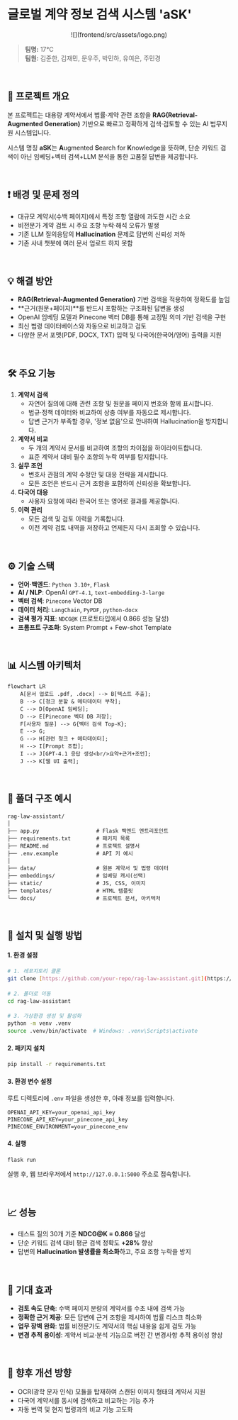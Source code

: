 # 글로벌 계약 정보 검색 시스템 'aSK'

<div align="center">
![](frontend/src/assets/logo.png)
</div>

> **팀명:** 17℃  
> **팀원:** 김준한, 김재민, 문우주, 박민하, 유여은, 주민경

<br>

## 📌 프로젝트 개요

본 프로젝트는 대용량 계약서에서 법률·계약 관련 조항을 **RAG(Retrieval-Augmented Generation)** 기반으로 빠르고 정확하게 검색·검토할 수 있는 AI 법무지원 시스템입니다.

시스템 명칭 **aSK**는 **A**ugmented **S**earch for **K**nowledge을 뜻하며, 단순 키워드 검색이 아닌 임베딩+벡터 검색+LLM 분석을 통한 고품질 답변을 제공합니다.

<br>

## ❗ 배경 및 문제 정의

-   대규모 계약서(수백 페이지)에서 특정 조항 열람에 과도한 시간 소요
-   비전문가 계약 검토 시 주요 조항 누락·해석 오류가 발생
-   기존 LLM 질의응답의 **Hallucination** 문제로 답변의 신뢰성 저하
-   기존 사내 챗봇에 여러 문서 업로드 하지 못함

<br>

## 💡 해결 방안

-   **RAG(Retrieval-Augmented Generation)** 기반 검색을 적용하여 정확도를 높임
-   **근거(원문+페이지)**를 반드시 포함하는 구조화된 답변을 생성
-   OpenAI 임베딩 모델과 Pinecone 벡터 DB를 통해 고정밀 의미 기반 검색을 구현
-   최신 법령 데이터베이스와 자동으로 비교하고 검토
-   다양한 문서 포맷(PDF, DOCX, TXT) 입력 및 다국어(한국어/영어) 출력을 지원

<br>

## 🛠️ 주요 기능

1.  **계약서 검색**
    -   자연어 질의에 대해 관련 조항 및 원문을 페이지 번호와 함께 표시합니다.
    -   법규·정책 데이터와 비교하여 상충 여부를 자동으로 제시합니다.
    -   답변 근거가 부족할 경우, '정보 없음'으로 안내하여 Hallucination을 방지합니다.
2.  **계약서 비교**
    -   두 개의 계약서 문서를 비교하여 조항의 차이점을 하이라이트합니다.
    -   표준 계약서 대비 필수 조항의 누락 여부를 탐지합니다.
3.  **실무 조언**
    -   변호사 관점의 계약 수정안 및 대응 전략을 제시합니다.
    -   모든 조언은 반드시 근거 조항을 포함하여 신뢰성을 확보합니다.
4.  **다국어 대응**
    -   사용자 요청에 따라 한국어 또는 영어로 결과를 제공합니다.
5.  **이력 관리**
    -   모든 검색 및 검토 이력을 기록합니다.
    -   이전 계약 검토 내역을 저장하고 언제든지 다시 조회할 수 있습니다.

<br>

## ⚙️ 기술 스택

-   **언어·백엔드**: `Python 3.10+`, `Flask`
-   **AI / NLP**: OpenAI `GPT-4.1`, `text-embedding-3-large`
-   **벡터 검색**: `Pinecone` Vector DB
-   **데이터 처리**: `LangChain`, `PyPDF`, `python-docx`
-   **검색 평가 지표**: `NDCG@K` (프로토타입에서 0.866 성능 달성)
-   **프롬프트 구조화**: System Prompt + Few-shot Template

<br>

## 📊 시스템 아키텍처

```mermaid
flowchart LR
    A[문서 업로드 .pdf, .docx] --> B[텍스트 추출];
    B --> C[청크 분할 & 메타데이터 부착];
    C --> D[OpenAI 임베딩];
    D --> E[Pinecone 벡터 DB 저장];
    F[사용자 질문] --> G{벡터 검색 Top-K};
    E --> G;
    G --> H[관련 청크 + 메타데이터];
    H --> I[Prompt 조합];
    I --> J[GPT-4.1 응답 생성<br/>요약+근거+조언];
    J --> K[웹 UI 출력];
```

<br>

## 📂 폴더 구조 예시

```text
rag-law-assistant/
│
├── app.py                  # Flask 백엔드 엔트리포인트
├── requirements.txt        # 패키지 목록
├── README.md               # 프로젝트 설명서
├── .env.example            # API 키 예시
│
├── data/                   # 원본 계약서 및 법령 데이터
├── embeddings/             # 임베딩 캐시(선택)
├── static/                 # JS, CSS, 이미지
├── templates/              # HTML 템플릿
└── docs/                   # 프로젝트 문서, 아키텍처
```

<br>

## 🔧 설치 및 실행 방법

#### 1. 환경 설정

```bash
# 1. 레포지토리 클론
git clone [https://github.com/your-repo/rag-law-assistant.git](https://github.com/your-repo/rag-law-assistant.git)

# 2. 폴더로 이동
cd rag-law-assistant

# 3. 가상환경 생성 및 활성화
python -m venv .venv
source .venv/bin/activate  # Windows: .venv\Scripts\activate
```

#### 2. 패키지 설치

```bash
pip install -r requirements.txt
```

#### 3. 환경 변수 설정

루트 디렉토리에 `.env` 파일을 생성한 후, 아래 정보를 입력합니다.

```text
OPENAI_API_KEY=your_openai_api_key
PINECONE_API_KEY=your_pinecone_api_key
PINECONE_ENVIRONMENT=your_pinecone_env
```

#### 4. 실행

```bash
flask run
```

실행 후, 웹 브라우저에서 `http://127.0.0.1:5000` 주소로 접속합니다.

<br>


## 📈 성능

-   테스트 질의 30개 기준 **NDCG@K = 0.866** 달성
-   단순 키워드 검색 대비 평균 검색 정확도 **+28%** 향상
-   답변의 **Hallucination 발생률을 최소화**하고, 주요 조항 누락을 방지

<br>

## 💼 기대 효과

-   **검토 속도 단축**: 수백 페이지 분량의 계약서를 수초 내에 검색 가능
-   **정확한 근거 제공**: 모든 답변에 근거 조항을 제시하여 법률 리스크 최소화
-   **업무 장벽 완화**: 법률 비전문가도 계약서의 핵심 내용을 쉽게 검토 가능
-   **변경 추적 용이성**: 계약서 비교·분석 기능으로 버전 간 변경사항 추적 용이성 향상

<br>

## 📌 향후 개선 방향

-   OCR(광학 문자 인식) 모듈을 탑재하여 스캔된 이미지 형태의 계약서 지원
-   다국어 계약서를 동시에 검색하고 비교하는 기능 추가
-   자동 번역 및 현지 법령과의 비교 기능 고도화
